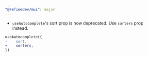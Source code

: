 ```yaml
---
"@refinedev/mui": major
---
```


-   `useAutocomplete`'s sort prop is now deprecated. Use `sorters` prop instead.

```diff
useAutocomplete({
-    sort,
+    sorters,
})
```
